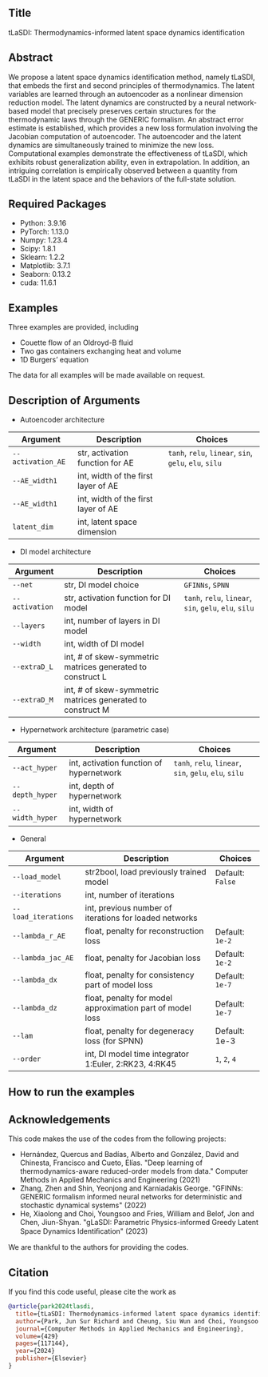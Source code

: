 ## Title

tLaSDI: Thermodynamics-informed latent space dynamics identification


## Abstract 

We propose a latent space dynamics identification method, namely tLaSDI, that embeds the first and second principles of thermodynamics. 
The latent variables are learned through an autoencoder as a nonlinear dimension reduction model.
The latent dynamics are constructed by a neural network-based model that precisely preserves certain structures for the thermodynamic laws through the GENERIC formalism.
An abstract error estimate is established, which provides a new loss formulation involving the Jacobian computation of autoencoder.
The autoencoder and the latent dynamics are simultaneously trained to minimize the new loss.
Computational examples demonstrate the effectiveness of tLaSDI, which exhibits robust generalization ability, even in extrapolation.
In addition, an intriguing correlation is empirically observed between a quantity from tLaSDI in the latent space and the behaviors of the full-state solution.

## Required Packages

- Python: 3.9.16
- PyTorch: 1.13.0
- Numpy: 1.23.4
- Scipy: 1.8.1
- Sklearn: 1.2.2
- Matplotlib: 3.7.1
- Seaborn: 0.13.2
- cuda: 11.6.1

## Examples

Three examples are provided, including
- Couette flow of an Oldroyd-B fluid
- Two gas containers exchanging heat and volume
- 1D Burgers’ equation

The data for all examples will be made available on request.

## Description of Arguments

- Autoencoder architecture
  
| Argument | Description | Choices |
| -------- | -------- | -------- |
| `--activation_AE`   | str, activation function for AE   |  `tanh`, `relu`, `linear`, `sin`, `gelu`, `elu`, `silu` |
| `--AE_width1`       | int, width of the first layer of AE | |
| `--AE_width1`       | int, width of the first layer of AE | |
| `latent_dim`        | int, latent space dimension | |

- DI model architecture

| Argument | Description | Choices |
| -------- | -------- | -------- |
| `--net`  | str, DI model choice | `GFINNs`, `SPNN` | 
| `--activation` | str, activation function for DI model  | `tanh`, `relu`, `linear`, `sin`, `gelu`, `elu`, `silu`  |
| `--layers` | int, number of layers in DI model | |
| `--width` | int, width of DI model | |
| `--extraD_L` | int, # of skew-symmetric matrices generated to construct L | |
| `--extraD_M` | int, # of skew-symmetric matrices generated to construct M | |

- Hypernetwork architecture (parametric case)

| Argument | Description | Choices |
| -------- | -------- | -------- |
|`--act_hyper` | int, activation function of hypernetwork | `tanh`, `relu`, `linear`, `sin`, `gelu`, `elu`, `silu`  |
|`--depth_hyper` | int, depth of hypernetwork | |
|`--width_hyper` | int, width of hypernetwork | |


- General
  
| Argument | Description | Choices |
| -------- | -------- | -------- |
|`--load_model`| str2bool, load previously trained model | Default: `False`|
|`--iterations`| int, number of iterations | |
|`--load_iterations`| int, previous number of iterations for loaded networks | |
|`--lambda_r_AE`| float, penalty for reconstruction loss | Default: `1e-2`|
|`--lambda_jac_AE`|float, penalty for Jacobian loss | Default: `1e-2`|
|`--lambda_dx` | float, penalty for consistency part of model loss | Default: `1e-7`|
|`--lambda_dz` | float, penalty for model approximation part of model loss | Default: `1e-7`|
|`--lam` | float, penalty for degeneracy loss (for SPNN) | Default: 1e-3|
|`--order` | int, DI model time integrator 1:Euler, 2:RK23, 4:RK45 | `1`, `2`, `4`|

## How to run the examples


## Acknowledgements

This code makes the use of the codes from the following projects:

- Hernández, Quercus and Badías, Alberto and González, David and Chinesta, Francisco and Cueto, Elías. "Deep learning of thermodynamics-aware reduced-order models from data." Computer Methods in Applied Mechanics and Engineering (2021)
- Zhang, Zhen and Shin, Yeonjong and Karniadakis George. "GFINNs: GENERIC formalism informed neural networks for deterministic and stochastic dynamical systems" (2022)
- He, Xiaolong and Choi, Youngsoo and Fries, William and Belof, Jon and Chen, Jiun-Shyan. "gLaSDI: Parametric Physics-informed Greedy Latent Space Dynamics Identiﬁcation" (2023)

We are thankful to the authors for providing the codes.

## Citation

If you find this code useful, please cite the work as

```bibtex
@article{park2024tlasdi,
  title={tLaSDI: Thermodynamics-informed latent space dynamics identification},
  author={Park, Jun Sur Richard and Cheung, Siu Wun and Choi, Youngsoo and Shin, Yeonjong},
  journal={Computer Methods in Applied Mechanics and Engineering},
  volume={429}
  pages={117144},
  year={2024}
  publisher={Elsevier}
}
